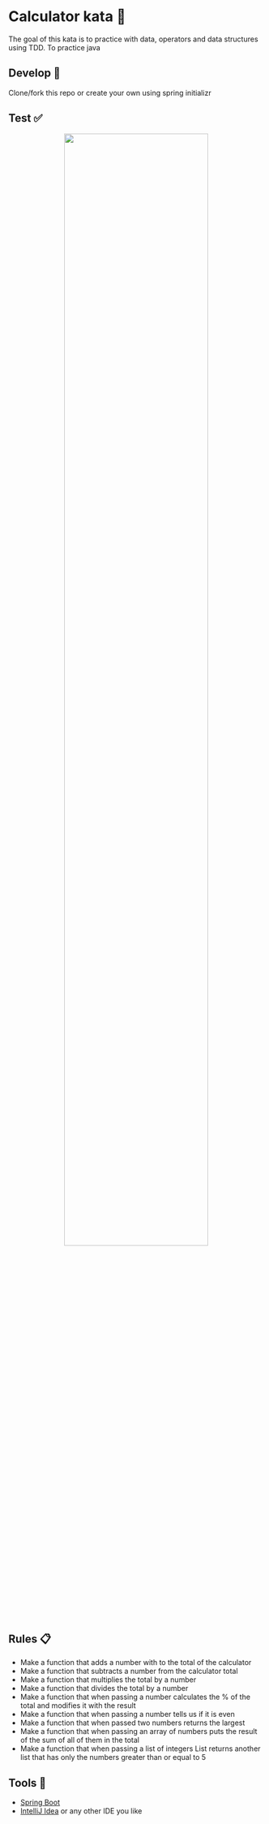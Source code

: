 # Calculator kata 🔢

The goal of this kata is to practice with data, operators and data structures using TDD. To practice java

## Develop 📌

Clone/fork this repo or create your own using spring initializr

## Test ✅

<p align="center">
<img src="" width=75%>
</p>

## Rules 📋

- Make a function that adds a number with to the total of the calculator
- Make a function that subtracts a number from the calculator total
- Make a function that multiplies the total by a number
- Make a function that divides the total by a number
- Make a function that when passing a number calculates the % of the total and modifies it with the result
- Make a function that when passing a number tells us if it is even
- Make a function that when passed two numbers returns the largest
- Make a function that when passing an array of numbers puts the result of the sum of all of them in the total
- Make a function that when passing a list of integers List<int> returns another list that has only the numbers greater than or equal to 5

## Tools 🧰
  
- [Spring Boot](https://spring.io/projects/spring-boot)  
- [IntelliJ Idea](https://www.jetbrains.com/idea/) or any other IDE you like

